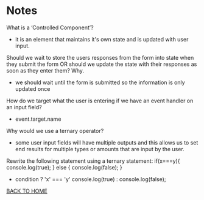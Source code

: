 # Notes

What is a ‘Controlled Component’?

- it is an element that maintains it's own state and is updated with user input. 

Should we wait to store the users responses from the form into state when they submit the form OR should we update the state with their responses as soon as they enter them? Why.

- we should wait until the form is submitted so the information is only updated once 


How do we target what the user is entering if we have an event handler on an input field?

- event.target.name


Why would we use a ternary operator?

- some user input fields will have multiple outputs and this allows us to set end results for multiple types or amounts that are input by the user. 

Rewrite the following statement using a ternary statement:
  if(x===y){
 console.log(true);
  } else {
 console.log(false);
  }

- condition ? 'x' === 'y' console.log(true) : console.log(false);

[BACK TO HOME](https://folksmash.github.io/reading-notes/)